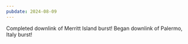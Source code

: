 ```yaml
---
pubdate: 2024-08-09
---
```


Completed downlink of Merritt Island burst!  Began downlink of Palermo, Italy burst!
